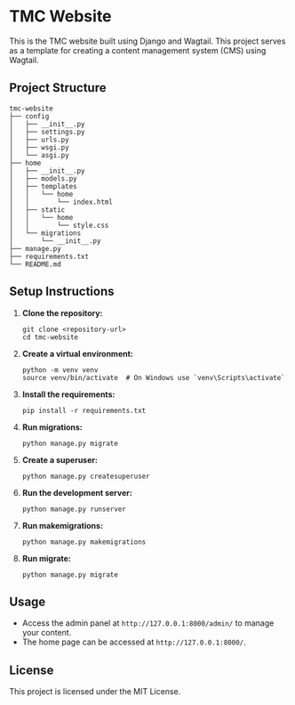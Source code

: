 # TMC Website

This is the TMC website built using Django and Wagtail. This project serves as a template for creating a content management system (CMS) using Wagtail.

## Project Structure

```
tmc-website
├── config
│   ├── __init__.py
│   ├── settings.py
│   ├── urls.py
│   ├── wsgi.py
│   └── asgi.py
├── home
│   ├── __init__.py
│   ├── models.py
│   ├── templates
│   │   └── home
│   │       └── index.html
│   ├── static
│   │   └── home
│   │       └── style.css
│   └── migrations
│       └── __init__.py
├── manage.py
├── requirements.txt
└── README.md
```

## Setup Instructions

1. **Clone the repository:**
   ```
   git clone <repository-url>
   cd tmc-website
   ```

2. **Create a virtual environment:**
   ```
   python -m venv venv
   source venv/bin/activate  # On Windows use `venv\Scripts\activate`
   ```

3. **Install the requirements:**
   ```
   pip install -r requirements.txt
   ```

4. **Run migrations:**
   ```
   python manage.py migrate
   ```

5. **Create a superuser:**
   ```
   python manage.py createsuperuser
   ```

6. **Run the development server:**
   ```
   python manage.py runserver
   ```

7. **Run makemigrations:**
   ```
   python manage.py makemigrations
   ```

8. **Run migrate:**
   ```
   python manage.py migrate
   ```

## Usage

- Access the admin panel at `http://127.0.0.1:8000/admin/` to manage your content.
- The home page can be accessed at `http://127.0.0.1:8000/`.

## License

This project is licensed under the MIT License.